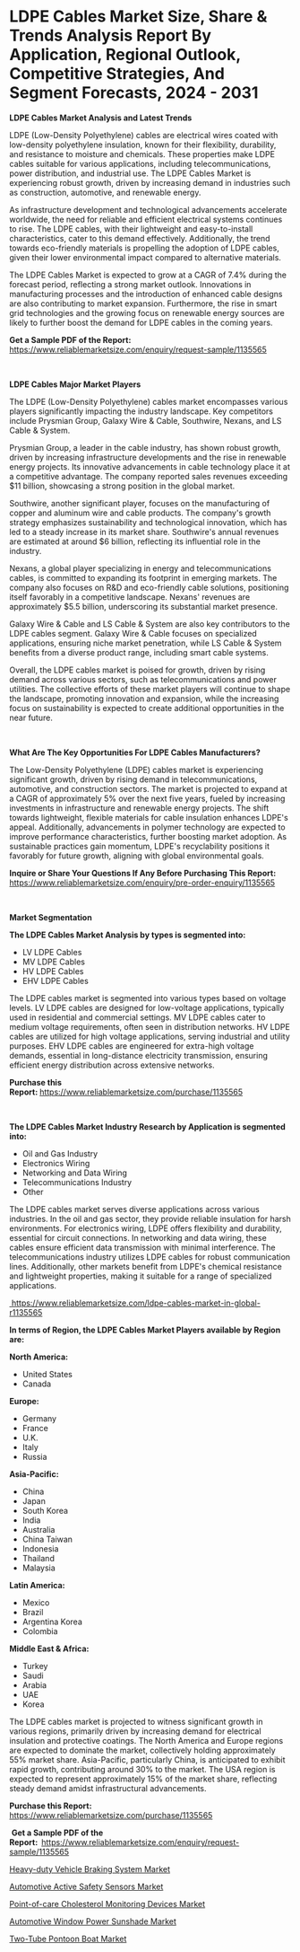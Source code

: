 <p><h1>LDPE Cables Market Size, Share & Trends Analysis Report By Application, Regional Outlook, Competitive Strategies, And Segment Forecasts, 2024 - 2031</h1></p><p><strong>LDPE Cables Market Analysis and Latest Trends</strong></p>
<p><p>LDPE (Low-Density Polyethylene) cables are electrical wires coated with low-density polyethylene insulation, known for their flexibility, durability, and resistance to moisture and chemicals. These properties make LDPE cables suitable for various applications, including telecommunications, power distribution, and industrial use. The LDPE Cables Market is experiencing robust growth, driven by increasing demand in industries such as construction, automotive, and renewable energy.</p><p>As infrastructure development and technological advancements accelerate worldwide, the need for reliable and efficient electrical systems continues to rise. The LDPE cables, with their lightweight and easy-to-install characteristics, cater to this demand effectively. Additionally, the trend towards eco-friendly materials is propelling the adoption of LDPE cables, given their lower environmental impact compared to alternative materials.</p><p>The LDPE Cables Market is expected to grow at a CAGR of 7.4% during the forecast period, reflecting a strong market outlook. Innovations in manufacturing processes and the introduction of enhanced cable designs are also contributing to market expansion. Furthermore, the rise in smart grid technologies and the growing focus on renewable energy sources are likely to further boost the demand for LDPE cables in the coming years.</p></p>
<p><strong>Get a Sample PDF of the Report:&nbsp;</strong> <a href="https://www.reliablemarketsize.com/enquiry/request-sample/1135565?utm_campaign=1349&utm_medium=2&utm_source=Github&utm_content=ia&utm_term=13102024&utm_id=ldpe-cables">https://www.reliablemarketsize.com/enquiry/request-sample/1135565</a></p>
<p>&nbsp;</p>
<p><strong>LDPE Cables Major Market Players</strong></p>
<p><p>The LDPE (Low-Density Polyethylene) cables market encompasses various players significantly impacting the industry landscape. Key competitors include Prysmian Group, Galaxy Wire & Cable, Southwire, Nexans, and LS Cable & System. </p><p>Prysmian Group, a leader in the cable industry, has shown robust growth, driven by increasing infrastructure developments and the rise in renewable energy projects. Its innovative advancements in cable technology place it at a competitive advantage. The company reported sales revenues exceeding $11 billion, showcasing a strong position in the global market.</p><p>Southwire, another significant player, focuses on the manufacturing of copper and aluminum wire and cable products. The company's growth strategy emphasizes sustainability and technological innovation, which has led to a steady increase in its market share. Southwire's annual revenues are estimated at around $6 billion, reflecting its influential role in the industry.</p><p>Nexans, a global player specializing in energy and telecommunications cables, is committed to expanding its footprint in emerging markets. The company also focuses on R&D and eco-friendly cable solutions, positioning itself favorably in a competitive landscape. Nexans' revenues are approximately $5.5 billion, underscoring its substantial market presence.</p><p>Galaxy Wire & Cable and LS Cable & System are also key contributors to the LDPE cables segment. Galaxy Wire & Cable focuses on specialized applications, ensuring niche market penetration, while LS Cable & System benefits from a diverse product range, including smart cable systems.</p><p>Overall, the LDPE cables market is poised for growth, driven by rising demand across various sectors, such as telecommunications and power utilities. The collective efforts of these market players will continue to shape the landscape, promoting innovation and expansion, while the increasing focus on sustainability is expected to create additional opportunities in the near future.</p></p>
<p>&nbsp;</p>
<p><strong>What Are The Key Opportunities For LDPE Cables Manufacturers?</strong></p>
<p><p>The Low-Density Polyethylene (LDPE) cables market is experiencing significant growth, driven by rising demand in telecommunications, automotive, and construction sectors. The market is projected to expand at a CAGR of approximately 5% over the next five years, fueled by increasing investments in infrastructure and renewable energy projects. The shift towards lightweight, flexible materials for cable insulation enhances LDPE's appeal. Additionally, advancements in polymer technology are expected to improve performance characteristics, further boosting market adoption. As sustainable practices gain momentum, LDPE's recyclability positions it favorably for future growth, aligning with global environmental goals.</p></p>
<p><strong>Inquire or Share Your Questions If Any Before Purchasing This Report:</strong> <a href="https://www.reliablemarketsize.com/enquiry/pre-order-enquiry/1135565?utm_campaign=1349&utm_medium=2&utm_source=Github&utm_content=ia&utm_term=13102024&utm_id=ldpe-cables">https://www.reliablemarketsize.com/enquiry/pre-order-enquiry/1135565</a></p>
<p>&nbsp;</p>
<p><strong>Market Segmentation</strong></p>
<p><strong>The LDPE Cables Market Analysis by types is segmented into:</strong></p>
<p><ul><li>LV LDPE Cables</li><li>MV LDPE Cables</li><li>HV LDPE Cables</li><li>EHV LDPE Cables</li></ul></p>
<p><p>The LDPE cables market is segmented into various types based on voltage levels. LV LDPE cables are designed for low-voltage applications, typically used in residential and commercial settings. MV LDPE cables cater to medium voltage requirements, often seen in distribution networks. HV LDPE cables are utilized for high voltage applications, serving industrial and utility purposes. EHV LDPE cables are engineered for extra-high voltage demands, essential in long-distance electricity transmission, ensuring efficient energy distribution across extensive networks.</p></p>
<p><strong>Purchase this Report:&nbsp;</strong><a href="https://www.reliablemarketsize.com/purchase/1135565?utm_campaign=1349&utm_medium=2&utm_source=Github&utm_content=ia&utm_term=13102024&utm_id=ldpe-cables">https://www.reliablemarketsize.com/purchase/1135565</a></p>
<p>&nbsp;</p>
<p><strong>The LDPE Cables Market Industry Research by Application is segmented into:</strong></p>
<p><ul><li>Oil and Gas Industry</li><li>Electronics Wiring</li><li>Networking and Data Wiring</li><li>Telecommunications Industry</li><li>Other</li></ul></p>
<p><p>The LDPE cables market serves diverse applications across various industries. In the oil and gas sector, they provide reliable insulation for harsh environments. For electronics wiring, LDPE offers flexibility and durability, essential for circuit connections. In networking and data wiring, these cables ensure efficient data transmission with minimal interference. The telecommunications industry utilizes LDPE cables for robust communication lines. Additionally, other markets benefit from LDPE's chemical resistance and lightweight properties, making it suitable for a range of specialized applications.</p></p>
<p><a href="https://www.reliablemarketsize.com/ldpe-cables-market-in-global-r1135565?utm_campaign=1349&utm_medium=2&utm_source=Github&utm_content=ia&utm_term=13102024&utm_id=ldpe-cables">&nbsp;https://www.reliablemarketsize.com/ldpe-cables-market-in-global-r1135565</a></p>
<p><strong>In terms of Region, the LDPE Cables Market Players available by Region are:</strong></p>
<p>
    <p> <strong> North America: </strong>
        <ul>
            <li>United States</li>
            <li>Canada</li>
        </ul>
        </p> 
    <p> <strong> Europe: </strong>
        <ul>
            <li>Germany</li>
            <li>France</li>
            <li>U.K.</li>
            <li>Italy</li>
            <li>Russia</li>
        </ul>
        </p> 
    <p> <strong> Asia-Pacific: </strong>
        <ul>
            <li>China</li>
            <li>Japan</li>
            <li>South Korea</li>
            <li>India</li>
            <li>Australia</li>
            <li>China Taiwan</li>
            <li>Indonesia</li>
            <li>Thailand</li>
            <li>Malaysia</li>
        </ul>
        </p> 
    <p> <strong> Latin America: </strong>
        <ul>
            <li>Mexico</li>
            <li>Brazil</li>
            <li>Argentina Korea</li>
            <li>Colombia</li>
        </ul>
        </p> 
    <p> <strong> Middle East & Africa: </strong>
        <ul>
            <li>Turkey</li>
            <li>Saudi</li>
            <li>Arabia</li>
            <li>UAE</li>
            <li>Korea</li>
        </ul>
    </p>
    </p>
<p><p>The LDPE cables market is projected to witness significant growth in various regions, primarily driven by increasing demand for electrical insulation and protective coatings. The North America and Europe regions are expected to dominate the market, collectively holding approximately 55% market share. Asia-Pacific, particularly China, is anticipated to exhibit rapid growth, contributing around 30% to the market. The USA region is expected to represent approximately 15% of the market share, reflecting steady demand amidst infrastructural advancements.</p></p>
<p><strong>Purchase this Report: </strong><a href="https://www.reliablemarketsize.com/purchase/1135565?utm_campaign=1349&utm_medium=2&utm_source=Github&utm_content=ia&utm_term=13102024&utm_id=ldpe-cables">https://www.reliablemarketsize.com/purchase/1135565</a></p>
<p>&nbsp;<strong>Get a Sample PDF of the Report:&nbsp;&nbsp;</strong><a href="https://www.reliablemarketsize.com/enquiry/request-sample/1135565?utm_campaign=1349&utm_medium=2&utm_source=Github&utm_content=ia&utm_term=13102024&utm_id=ldpe-cables">https://www.reliablemarketsize.com/enquiry/request-sample/1135565</a></p>
<p><strong></strong></p>
<p><p><a href="https://www.linkedin.com/pulse/insights-heavy-duty-vehicle-braking-system-market-size-which-e0dge?utm_campaign=1349&utm_medium=2&utm_source=Github&utm_content=ia&utm_term=13102024&utm_id=ldpe-cables">Heavy-duty Vehicle Braking System Market</a></p><p><a href="https://www.linkedin.com/pulse/automotive-active-safety-sensors-market-growth-segmentation-i6f7e?utm_campaign=1349&utm_medium=2&utm_source=Github&utm_content=ia&utm_term=13102024&utm_id=ldpe-cables">Automotive Active Safety Sensors Market</a></p><p><a href="https://www.linkedin.com/pulse/point-of-care-cholesterol-monitoring-devices-market-matrix-0hfge?utm_campaign=1349&utm_medium=2&utm_source=Github&utm_content=ia&utm_term=13102024&utm_id=ldpe-cables">Point-of-care Cholesterol Monitoring Devices Market</a></p><p><a href="https://www.linkedin.com/pulse/automotive-window-power-sunshade-market-dynamics-application-zk6de?utm_campaign=1349&utm_medium=2&utm_source=Github&utm_content=ia&utm_term=13102024&utm_id=ldpe-cables">Automotive Window Power Sunshade Market</a></p><p><a href="https://www.linkedin.com/pulse/two-tube-pontoon-boat-market-global-regional-analysis-sauhe?utm_campaign=1349&utm_medium=2&utm_source=Github&utm_content=ia&utm_term=13102024&utm_id=ldpe-cables">Two-Tube Pontoon Boat Market</a></p></p>
